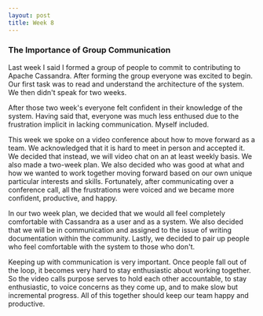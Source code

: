 ```yaml
---
layout: post
title: Week 8
---
```


### The Importance of Group Communication

Last week I said I formed a group of people to commit to contributing to Apache Cassandra. After forming the group everyone was excited to begin. Our first task was to read and understand the architecture of the system.  We then didn't speak for two weeks. 

After those two week's everyone felt confident in their knowledge of the system. Having said that, everyone was much less enthused due to the frustration implicit in lacking communication. Myself included.

This week we spoke on a video conference about how to move forward as a team. We acknowledged that it is hard to meet in person and accepted it. We decided that instead, we will video chat on an at least weekly basis. We also made a two-week plan. We also decided who was good at what and how we wanted to work together moving forward based on our own unique particular interests and skills. Fortunately, after communicating over a conference call, all the frustrations were voiced and we became more confident, productive, and happy.

 In our two week plan, we decided that we would all feel completely comfortable with Cassandra as a user and as a system. We also decided that we will be in communication and assigned to the issue of writing documentation within the community. Lastly, we decided to pair up people who feel comfortable with the system to those who don't. 

Keeping up with communication is very important. Once people fall out of the loop, it becomes very hard to stay enthusiastic about working together. So the video calls purpose serves to hold each other accountable, to stay enthusiastic, to voice concerns as they come up, and to make slow but incremental progress. All of this together should keep our team happy and productive. 

